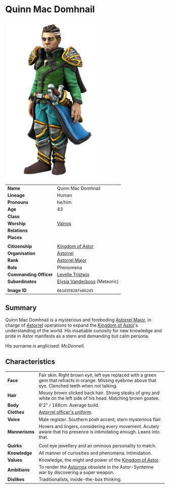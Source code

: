 # Quinn Mac Domhnail

<img src="https://raw.githubusercontent.com/jesskelsall/astarus-images/main/people/portraits/061d35828fe6b2d5.png" height="500" />

|||
| --- | --- |
| **Name** | Quinn Mac Domhnail | character.3
| **Lineage** | Human |
| **Pronouns** | he/him |
| **Age** | 43 |
| **Class** | |
| **Worship** | [Valnos](../gods/deities/valnos.md) |
| **Relations** | |
| **Places** | |
|||
| **Citizenship** | [Kingdom of Astor](../civilisations/kingdom-of-astor/kingdom-of-astor.md) |
| **Organisation** | [Astorrel](../organisations/astorrel/astorrel.md) |
| **Rank** | [Astorrel Major](../organisations/astorrel/ranks/astorrel-major.md) |
| **Role** | Phenomena |
| **Commanding Officer** | [Levelle Tristwix](levelle-tristwix.md) |
| **Subordinates** | [Elysia Vanderboss](elysia-vanderboss.md) (Meteoric) |
|||
| **Image ID** | `061d35828fe6b2d5` |

## Summary

Quinn Mac Domhnail is a mysterious and foreboding [Astorrel Major](../organisations/astorrel/ranks/astorrel-major.md), in charge of [Astorrel](../organisations/astorrel/astorrel.md) operations to expand the [Kingdom of Astor](../civilisations/kingdom-of-astor/kingdom-of-astor.md)'s understanding of the world. His insatiable curiosity for new knowledge and pride in Astor manifests as a stern and demanding but calm persona.

His surname is anglicised: *McDonnell*.

## Characteristics

| | |
| --- | --- |
| **Face** | Fair skin. Right brown eye, left eye replaced with a green gem that refracts in orange. Missing eyebrow above that eye. Clenched teeth when not talking. | characteristics.2
| **Hair** | Mousy brown slicked back hair. Strong steaks of grey and white on the left side of his head. Matching brown goatee. |
| **Body** | 6'2" / 188cm. Average build. |
| **Clothes** | [Astorrel officer's uniform](../organisations/astorrel/uniforms/astorrel-officers-uniform.md). |
| **Voice** | Male register. Southern posh accent, stern mysterious flair. |
| **Mannerisms** | Hovers and lingers, considering every movement. Acutely aware that his presence is intimidating enough. Leans into that. |
| | |
| **Quirks** | Cool eye jewellery and an ominous personality to match. |
| **Knowledge** | All manner of curiosities and phenomena. Intimidation. |
| **Values** | Knowledge, the might and power of the [Kingdom of Astor](../civilisations/kingdom-of-astor/kingdom-of-astor.md). |
| **Ambitions** | To render the [Astornox](../organisations/astornox/astornox.md) obsolete in the Astor-Syntenne war by discovering a super weapon. |
| **Dislikes** | Traditionalists, inside-the-box thinking. |
